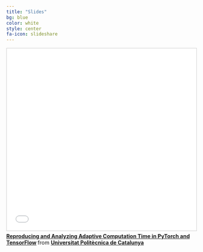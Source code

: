 ```yaml
---
title: "Slides"
bg: blue
color: white
style: center
fa-icon: slideshare
---
```

<iframe src="//www.slideshare.net/slideshow/embed_code/key/q3gOLY1LayE7h2" width="595" height="485" frameborder="0" marginwidth="0" marginheight="0" scrolling="no" style="border:1px solid #CCC; border-width:1px; margin-bottom:5px; max-width: 100%;" allowfullscreen> </iframe> <div style="margin-bottom:5px"> <strong> <a href="//www.slideshare.net/xavigiro/reproducing-and-analyzing-adaptive-computation-time-in-pytorch-and-tensorflow" title="Reproducing and Analyzing Adaptive Computation Time in PyTorch and TensorFlow" target="_blank">Reproducing and Analyzing Adaptive Computation Time in PyTorch and TensorFlow</a> </strong> from <strong><a href="//www.slideshare.net/xavigiro" target="_blank">Universitat Politècnica de Catalunya</a></strong> </div>
